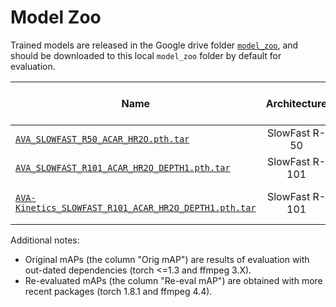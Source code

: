 # Model Zoo

Trained models are released in the Google drive folder [`model_zoo`](https://drive.google.com/drive/folders/1lTej6EaBjl7bSAeIvcXyOD0qvXXmrST3?usp=sharing), and should be downloaded to this local `model_zoo` folder by default for evaluation.

Name | Architecture | Pre-train | Train Dataset | Train Config | Eval Config | Orig mAP | Re-eval mAP
--- | :---: | :---: | :---: | :---: | :---: | :---: | :---:
[`AVA_SLOWFAST_R50_ACAR_HR2O.pth.tar`](https://drive.google.com/file/d/12vGZoWElxB-Lhn_sGz1aRMqAacexgKtm/view?usp=sharing) | SlowFast R-50 | Kinetics-400 | AVA v2.2 | [config](https://github.com/Siyu-C/ACAR-Net/blob/master/configs/AVA/SLOWFAST_R50_ACAR_HR2O.yaml) | [config](https://github.com/Siyu-C/ACAR-Net/blob/master/configs/AVA/eval_SLOWFAST_R50_ACAR_HR2O.yaml) | 27.83 | 27.74
[`AVA_SLOWFAST_R101_ACAR_HR2O_DEPTH1.pth.tar`](https://drive.google.com/file/d/1d9UdvwS0HR-h84j_z4JbRWwEbITSt_FN/view?usp=sharing) | SlowFast R-101 | Kinetics-700 | AVA v2.2 | [config](https://github.com/Siyu-C/ACAR-Net/blob/master/configs/AVA/SLOWFAST_R101_ACAR_HR2O_DEPTH1.yaml) | [config](https://github.com/Siyu-C/ACAR-Net/blob/master/configs/AVA/eval_SLOWFAST_R101_ACAR_HR2O_DEPTH1.yaml) | 31.69 | 31.72
[`AVA-Kinetics_SLOWFAST_R101_ACAR_HR2O_DEPTH1.pth.tar`](https://drive.google.com/file/d/1c-6o-s5ix2dD1rN2m51FPtfKv8fTPy8m/view?usp=sharing) | SlowFast R-101 | Kinetics-700 | AVA-Kinetics v1.0 | -- | [config](https://github.com/Siyu-C/ACAR-Net/blob/master/configs/AVA-Kinetics/evalAVA_SLOWFAST_R101_ACAR_HR2O_DEPTH1.yaml) | 33.74 | 33.70

Additional notes:
- Original mAPs (the column "Orig mAP") are results of evaluation with out-dated dependencies (torch <=1.3 and ffmpeg 3.X).
- Re-evaluated mAPs (the column "Re-eval mAP") are obtained with more recent packages (torch 1.8.1 and ffmpeg 4.4).
